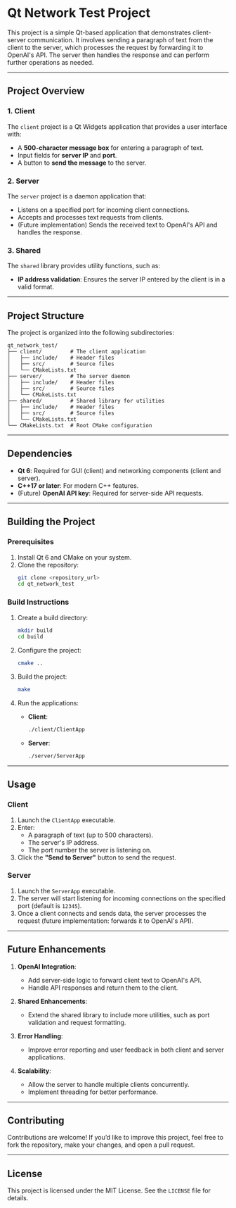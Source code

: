# **Qt Network Test Project**

This project is a simple Qt-based application that demonstrates client-server communication. It involves sending a paragraph of text from the client to the server, which processes the request by forwarding it to OpenAI's API. The server then handles the response and can perform further operations as needed.

---

## **Project Overview**

### **1. Client**
The `client` project is a Qt Widgets application that provides a user interface with:
- A **500-character message box** for entering a paragraph of text.
- Input fields for **server IP** and **port**.
- A button to **send the message** to the server.

### **2. Server**
The `server` project is a daemon application that:
- Listens on a specified port for incoming client connections.
- Accepts and processes text requests from clients.
- (Future implementation) Sends the received text to OpenAI's API and handles the response.

### **3. Shared**
The `shared` library provides utility functions, such as:
- **IP address validation**: Ensures the server IP entered by the client is in a valid format.

---

## **Project Structure**

The project is organized into the following subdirectories:

```plaintext
qt_network_test/
├── client/         # The client application
│   ├── include/    # Header files
│   ├── src/        # Source files
│   └── CMakeLists.txt
├── server/         # The server daemon
│   ├── include/    # Header files
│   ├── src/        # Source files
│   └── CMakeLists.txt
├── shared/         # Shared library for utilities
│   ├── include/    # Header files
│   ├── src/        # Source files
│   └── CMakeLists.txt
└── CMakeLists.txt  # Root CMake configuration
```

---

## **Dependencies**

- **Qt 6**: Required for GUI (client) and networking components (client and server).
- **C++17 or later**: For modern C++ features.
- (Future) **OpenAI API key**: Required for server-side API requests.

---

## **Building the Project**

### Prerequisites

1. Install Qt 6 and CMake on your system.
2. Clone the repository:
   ```bash
   git clone <repository_url>
   cd qt_network_test
   ```

### Build Instructions

1. Create a build directory:
   ```bash
   mkdir build
   cd build
   ```

2. Configure the project:
   ```bash
   cmake ..
   ```

3. Build the project:
   ```bash
   make
   ```

4. Run the applications:
   - **Client**:
     ```bash
     ./client/ClientApp
     ```
   - **Server**:
     ```bash
     ./server/ServerApp
     ```

---

## **Usage**

### **Client**
1. Launch the `ClientApp` executable.
2. Enter:
   - A paragraph of text (up to 500 characters).
   - The server's IP address.
   - The port number the server is listening on.
3. Click the **"Send to Server"** button to send the request.

### **Server**
1. Launch the `ServerApp` executable.
2. The server will start listening for incoming connections on the specified port (default is `12345`).
3. Once a client connects and sends data, the server processes the request (future implementation: forwards it to OpenAI's API).

---

## **Future Enhancements**

1. **OpenAI Integration**:
   - Add server-side logic to forward client text to OpenAI's API.
   - Handle API responses and return them to the client.

2. **Shared Enhancements**:
   - Extend the shared library to include more utilities, such as port validation and request formatting.

3. **Error Handling**:
   - Improve error reporting and user feedback in both client and server applications.

4. **Scalability**:
   - Allow the server to handle multiple clients concurrently.
   - Implement threading for better performance.

---

## **Contributing**

Contributions are welcome! If you’d like to improve this project, feel free to fork the repository, make your changes, and open a pull request.

---

## **License**

This project is licensed under the MIT License. See the `LICENSE` file for details.
